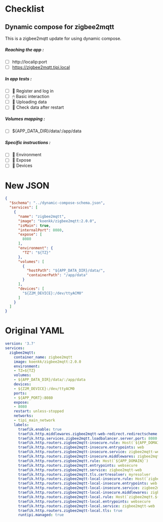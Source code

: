 # Checklist
## Dynamic compose for zigbee2mqtt
This is a zigbee2mqtt update for using dynamic compose.
##### Reaching the app :
- [ ] http://localip:port
- [ ] https://zigbee2mqtt.tipi.local
##### In app tests :
- [ ] 📝 Register and log in
- [ ] 🖱 Basic interaction
- [ ] 🌆 Uploading data
- [ ] 🔄 Check data after restart
##### Volumes mapping :
- [ ] ${APP_DATA_DIR}/data/:/app/data
##### Specific instructions :
- [ ] 🌳 Environment
- [ ] 🙉 Expose
- [ ] 📱 Devices

# New JSON
```json
{
  "$schema": "../dynamic-compose-schema.json",
  "services": [
    {
      "name": "zigbee2mqtt",
      "image": "koenkk/zigbee2mqtt:2.0.0",
      "isMain": true,
      "internalPort": 8080,
      "expose": [
        8080
      ],
      "environment": {
        "TZ": "${TZ}"
      },
      "volumes": [
        {
          "hostPath": "${APP_DATA_DIR}/data/",
          "containerPath": "/app/data"
        }
      ],
      "devices": [
        "${Z2M_DEVICE}:/dev/ttyACM0"
      ]
    }
  ]
} 
```
# Original YAML
```yaml
version: '3.7'
services:
  zigbee2mqtt:
    container_name: zigbee2mqtt
    image: koenkk/zigbee2mqtt:2.0.0
    environment:
    - TZ=${TZ}
    volumes:
    - ${APP_DATA_DIR}/data/:/app/data
    devices:
    - ${Z2M_DEVICE}:/dev/ttyACM0
    ports:
    - ${APP_PORT}:8080
    expose:
    - 8080
    restart: unless-stopped
    networks:
    - tipi_main_network
    labels:
      traefik.enable: true
      traefik.http.middlewares.zigbee2mqtt-web-redirect.redirectscheme.scheme: https
      traefik.http.services.zigbee2mqtt.loadbalancer.server.port: 8080
      traefik.http.routers.zigbee2mqtt-insecure.rule: Host(`${APP_DOMAIN}`)
      traefik.http.routers.zigbee2mqtt-insecure.entrypoints: web
      traefik.http.routers.zigbee2mqtt-insecure.service: zigbee2mqtt-web
      traefik.http.routers.zigbee2mqtt-insecure.middlewares: zigbee2mqtt-web-redirect
      traefik.http.routers.zigbee2mqtt.rule: Host(`${APP_DOMAIN}`)
      traefik.http.routers.zigbee2mqtt.entrypoints: websecure
      traefik.http.routers.zigbee2mqtt.service: zigbee2mqtt-web
      traefik.http.routers.zigbee2mqtt.tls.certresolver: myresolver
      traefik.http.routers.zigbee2mqtt-local-insecure.rule: Host(`zigbee2mqtt.${LOCAL_DOMAIN}`)
      traefik.http.routers.zigbee2mqtt-local-insecure.entrypoints: web
      traefik.http.routers.zigbee2mqtt-local-insecure.service: zigbee2mqtt-web
      traefik.http.routers.zigbee2mqtt-local-insecure.middlewares: zigbee2mqtt-web-redirect
      traefik.http.routers.zigbee2mqtt-local.rule: Host(`zigbee2mqtt.${LOCAL_DOMAIN}`)
      traefik.http.routers.zigbee2mqtt-local.entrypoints: websecure
      traefik.http.routers.zigbee2mqtt-local.service: zigbee2mqtt-web
      traefik.http.routers.zigbee2mqtt-local.tls: true
      runtipi.managed: true
 
```
